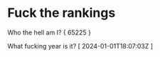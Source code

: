 # Fuck the rankings

Who the hell am I?
{ 65225 }

What fucking year is it?
[ 2024-01-01T18:07:03Z ]

